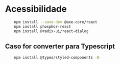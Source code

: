 # Acessibilidade

```sh
    npm install --save-dev @axe-core/react
    npm install phosphor-react
    npm install @radix-ui/react-dialog
```

## Caso for converter para Typescript

```sh
    npm install @types/styled-components -D

```
